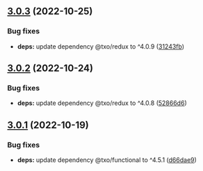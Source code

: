 ## [3.0.3](https://github.com/technology-studio/context-redux/compare/v3.0.2...v3.0.3) (2022-10-25)


### Bug fixes

* **deps:** update dependency @txo/redux to ^4.0.9 ([31243fb](https://github.com/technology-studio/context-redux/commit/31243fbb2f472f04614012cc144ac72c7efe1c52))

## [3.0.2](https://github.com/technology-studio/context-redux/compare/v3.0.1...v3.0.2) (2022-10-24)


### Bug fixes

* **deps:** update dependency @txo/redux to ^4.0.8 ([52866d6](https://github.com/technology-studio/context-redux/commit/52866d64270b27e4caee477fa18c0315fa5139dd))

## [3.0.1](https://github.com/technology-studio/context-redux/compare/v3.0.0...v3.0.1) (2022-10-19)


### Bug fixes

* **deps:** update dependency @txo/functional to ^4.5.1 ([d66dae9](https://github.com/technology-studio/context-redux/commit/d66dae9626b54902f2de009e5edef2a903bab72f))
